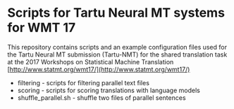 # Scripts for Tartu Neural MT systems for WMT 17
This repository contains scripts and an example configuration files used for the Tartu Neural MT submission (Tartu-NMT) for the shared translation task at 
the 2017 Workshops on Statistical Machine Translation [http://www.statmt.org/wmt17/](http://www.statmt.org/wmt17/)
* filtering - scripts for filtering parallel text files 
* scoring - scripts for scoring translations with language models
* shuffle_parallel.sh - shuffle two files of parallel sentences